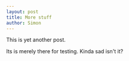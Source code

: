 ```yaml
---
layout: post
title: More stuff
author: Simon
---
```

This is yet another post.

Its is merely there for testing. Kinda sad isn't it?
